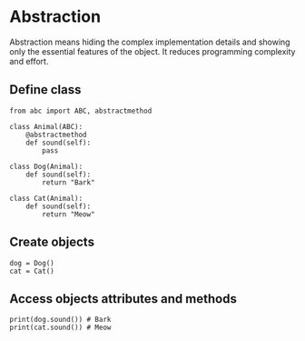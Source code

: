 # Abstraction
Abstraction means hiding the complex implementation details and showing only the essential features of the object. It reduces programming complexity and effort.

## Define class
```
from abc import ABC, abstractmethod

class Animal(ABC):
    @abstractmethod
    def sound(self):
        pass

class Dog(Animal):
    def sound(self):
        return "Bark"

class Cat(Animal):
    def sound(self):
        return "Meow"
```

## Create objects
```
dog = Dog()
cat = Cat()
```

## Access objects attributes and methods
```
print(dog.sound()) # Bark
print(cat.sound()) # Meow
```